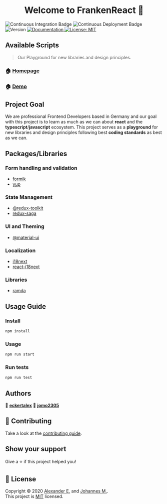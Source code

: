 <h1 align="center">Welcome to FrankenReact 👋</h1>
<p>
  <img alt="Continuous Integration Badge" src="https://github.com/eckertalex/frankenreact/workflows/Continuous%20Integration/badge.svg" />
  <img alt="Continuous Deployment Badge" src="https://github.com/coletiv/react-js-github-actions-example/workflows/Continuous%20Deployment/badge.svg" />
  <img alt="Version" src="https://img.shields.io/badge/version-0.1.0-blue.svg?cacheSeconds=2592000" />
  <a href="https://github.com/eckertalex/frankenreact/wiki" target="_blank">
    <img alt="Documentation" src="https://img.shields.io/badge/documentation-yes-brightgreen.svg" />
  </a>
  <a href="https://github.com/eckertalex/frankenreact/blob/dev/LICENSE" target="_blank">
    <img alt="License: MIT" src="https://img.shields.io/badge/License-MIT-yellow.svg" />
  </a>
</p>

## Available Scripts

> Our Playground for new libraries and design principles.

### 🏠 [Homepage](https://github.com/eckertalex/frankenreact)

### 🏠 [Demo](https://eckertalex.github.io/frankenreact)

## Project Goal

We are professional Frontend Developers based in Germany and our goal with this project is to learn as much as we can about **react** and the **typescript**/**javascript** ecosystem. This project serves as a **playground** for new libraries and design principles following best **coding standards** as best as we can.

## Packages/Libraries

### Form handling and validation

- [formik](https://www.npmjs.com/package/formik)
- [yup](https://www.npmjs.com/package/yup)

### State Management

- [@redux-toolkit](https://www.npmjs.com/package/@reduxjs/toolkit)
- [redux-saga](https://www.npmjs.com/package/redux-saga)

### UI and Theming

- [@material-ui](https://www.npmjs.com/package/@material-ui/core)

### Localization

- [i18next](https://www.npmjs.com/package/i18next)
- [react-i18next](https://www.npmjs.com/package/react-i18next)

### Libraries

- [ramda](https://www.npmjs.com/package/ramda)

## Usage Guide

### Install

```sh
npm install
```

### Usage

```sh
npm run start
```

### Run tests

```sh
npm run test
```

## Authors

👤 **[eckertalex](https://github.com/eckertalex)**
👤 **[jomo2305](https://github.com/jomo2305)**

## 🤝 Contributing

Take a look at the [contributing guide](https://github.com/eckertalex/frankenreact/blob/dev/CONTRIBUTING.md).

## Show your support

Give a ⭐️ if this project helped you!

## 📝 License

Copyright © 2020 [Alexander E.](https://github.com/eckertalex) and [Johannes M.](https://github.com/jomo2305).<br />
This project is [MIT](https://github.com/eckertalex/frankenreact/blob/dev/LICENSE) licensed.
